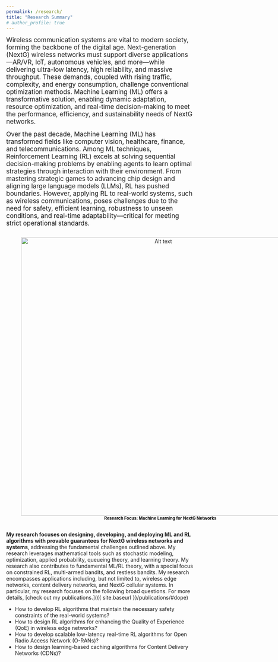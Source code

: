 ```yaml
---
permalink: /research/
title: "Research Summary"
# author_profile: true
---
```

<p> <div style="font-size: 17px;">
Wireless communication systems are vital to modern society, forming the backbone of the digital age. Next-generation (NextG) wireless networks must support diverse applications—AR/VR, IoT, autonomous vehicles, and more—while delivering ultra-low latency, high reliability, and massive throughput. These demands, coupled with rising traffic, complexity, and energy consumption, challenge conventional optimization methods. Machine Learning (ML) offers a transformative solution, enabling dynamic adaptation, resource optimization, and real-time decision-making to meet the performance, efficiency, and sustainability needs of NextG networks.
</div>
</p>

<p> <div style="font-size: 17px;">
Over the past decade, Machine Learning (ML) has transformed fields like computer vision, healthcare, finance, and telecommunications. Among ML techniques, Reinforcement Learning (RL) excels at solving sequential decision-making problems by enabling agents to learn optimal strategies through interaction with their environment. From mastering strategic games to advancing chip design and aligning large language models (LLMs), RL has pushed boundaries. However, applying RL to real-world systems, such as wireless communications, poses challenges due to the need for safety, efficient learning, robustness to unseen conditions, and real-time adaptability—critical for meeting strict operational standards.
</div>
</p>

<div style="text-align: center;">
  <figure style="display: inline-block;">
    <img src="{{ site.baseurl }}/images/RSmainfig4.jpg" alt="Alt text" title="This is the title text" style="width: 750px;">
    <figcaption style="text-align: center;font-size: 0.8em; color: #000; font-weight: bold;">Research Focus: Machine Learning for NextG Networks</figcaption>
  </figure>
</div>


**My research focuses on designing, developing, and deploying ML and RL algorithms with provable guarantees for NextG wireless networks and systems**, addressing the fundamental challenges outlined above. My research leverages mathematical tools such as stochastic modeling, optimization, applied probability, queueing theory, and learning theory. My research also contributes to fundamental ML/RL theory, with a special focus on constrained RL, multi-armed bandits, and restless bandits. My research encompasses applications including, but not limited to, wireless edge networks, content delivery networks, and NextG cellular systems. In particular, my research focuses on the following broad questions. For more details, [check out my publications.]({{ site.baseurl }}/publications/#dope)

 - How to develop RL algorithms that maintain the necessary safety constraints of the real-world systems?
 - How to design RL algorithms for enhancing the Quality of Experience (QoE) in wireless edge networks?
 - How to develop scalable low-latency real-time RL algorithms for Open Radio Access Network (O-RANs)?
 - How to design learning-based caching algorithms for Content Delivery Networks (CDNs)? 





